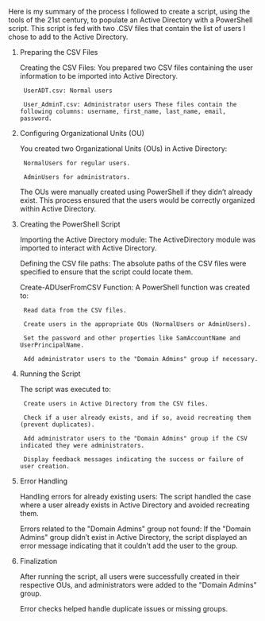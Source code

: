 Here is my summary of the process I followed to create a script, using the tools of the 21st century, to populate an Active Directory with a PowerShell script.
This script is fed with two .CSV files that contain the list of users I chose to add to the Active Directory.

1. Preparing the CSV Files

    Creating the CSV Files: You prepared two CSV files containing the user information to be imported into Active Directory.

        UserADT.csv: Normal users

        User_AdminT.csv: Administrator users These files contain the following columns: username, first_name, last_name, email, password.

2. Configuring Organizational Units (OU)

    You created two Organizational Units (OUs) in Active Directory:

        NormalUsers for regular users.

        AdminUsers for administrators.

    The OUs were manually created using PowerShell if they didn’t already exist. This process ensured that the users would be correctly organized within Active Directory.

3. Creating the PowerShell Script

    Importing the Active Directory module: The ActiveDirectory module was imported to interact with Active Directory.

    Defining the CSV file paths: The absolute paths of the CSV files were specified to ensure that the script could locate them.

    Create-ADUserFromCSV Function: A PowerShell function was created to:

        Read data from the CSV files.

        Create users in the appropriate OUs (NormalUsers or AdminUsers).

        Set the password and other properties like SamAccountName and UserPrincipalName.

        Add administrator users to the "Domain Admins" group if necessary.

4. Running the Script

    The script was executed to:

        Create users in Active Directory from the CSV files.

        Check if a user already exists, and if so, avoid recreating them (prevent duplicates).

        Add administrator users to the "Domain Admins" group if the CSV indicated they were administrators.

        Display feedback messages indicating the success or failure of user creation.

5. Error Handling

    Handling errors for already existing users: The script handled the case where a user already exists in Active Directory and avoided recreating them.

    Errors related to the "Domain Admins" group not found: If the "Domain Admins" group didn’t exist in Active Directory, the script displayed an error message indicating that it couldn't add the user to the group.

6. Finalization

    After running the script, all users were successfully created in their respective OUs, and administrators were added to the "Domain Admins" group.

    Error checks helped handle duplicate issues or missing groups.
